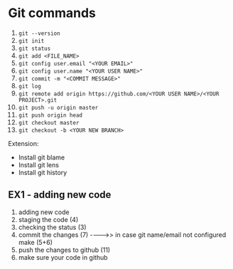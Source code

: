 # Git commands

1. `git --version`
2. `git init`
3. `git status`
4. `git add <FILE_NAME>`
5. `git config user.email "<YOUR EMAIL>"`
6. `git config user.name "<YOUR USER NAME>"`
7. `git commit -m "<COMMIT MESSAGE>"`
8. `git log`
9. `git remote add origin https://github.com/<YOUR USER NAME>/<YOUR PROJECT>.git`
10. `git push -u origin master`
11. `git push origin head`
12. `git checkout master`
13. `git checkout -b <YOUR NEW BRANCH>`

Extension:

- Install git blame
- Install git lens
- Install git history

## EX1 - adding new code

1. adding new code
2. staging the code (4)
3. checking the status (3)
4. commit the changes (7) ---->> in case git name/email not configured make (5+6)
5. push the changes to github (11)
6. make sure your code in github
